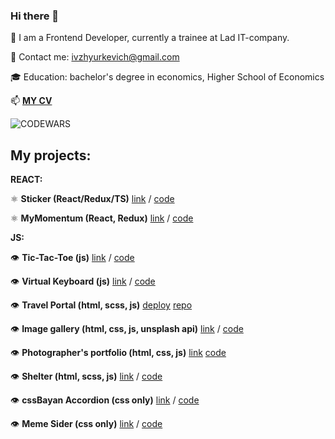 ### Hi there 👋

🔭 I am a Frontend Developer, currently a trainee at Lad IT-company.

📧 Contact me: ivzhyurkevich@gmail.com

🎓 Education: bachelor's degree in economics, Higher School of Economics

 📫 [**MY CV**](https://Irene-lab80.github.io/rsschool-cv/) 
 
![CODEWARS](https://www.codewars.com/users/Irene-lab80/badges/large)
 

## **My projects:**

**REACT:**

⚛️ **Sticker (React/Redux/TS)** [link](https://application-r88w.vercel.app/) / [code](https://github.com/Irene-lab80/Application)

⚛️ **MyMomentum (React, Redux)** [link](https://momentum-psi.vercel.app/) / [code](https://github.com/Irene-lab80/momentum)


**JS:**

👁️ **Tic-Tac-Toe (js)** [link](https://irene-lab80.github.io/tic-tac-toe/) / [code](https://github.com/Irene-lab80/tic-tac-toe)

👁️ **Virtual Keyboard (js)** [link](https://irene-lab80.github.io/virtual-keyboard/) / [code](https://github.com/Irene-lab80/virtual-keyboard)

👁️ **Travel Portal (html, scss, js)** [deploy](https://irene-lab80.github.io/travel/) [repo](https://github.com/Irene-lab80/travel/)

👁️ **Image gallery (html, css, js, unsplash api)** [link](https://irene-lab80.github.io/image-gallery/) / [code](https://github.com/Irene-lab80/image-gallery)

👁️ **Photographer's portfolio (html, css, js)** [link](https://irene-lab80.github.io/photographers-portfolio/) [code](https://github.com/Irene-lab80/photographers-portfolio)

👁️ **Shelter (html, scss, js)** [link](https://irene-lab80.github.io/Shelter/pages/main/) / [code](https://github.com/Irene-lab80/Shelter)

👁️ **cssBayan Accordion (css only)** [link](https://irene-lab80.github.io/cssBayan/cssBayan/) / [code](https://github.com/Irene-lab80/cssBayan/)

👁️ **Meme Sider (css only)** [link](https://irene-lab80.github.io/cssMemSlider/cssMemSlider/index.html) / [code](https://github.com/Irene-lab80/cssMemSlider)

<!--
**Irene-lab80/Irene-lab80** is a ✨ _special_ ✨ repository because its `README.md` (this file) appears on your GitHub profile.

Here are some ideas to get you started:

- 🔭 I’m currently working on ...
- 👯 I’m looking to collaborate on ...
- 🤔 I’m looking for help with ...
- 💬 Ask me about ...
- 📫 How to reach me: ...
- 😄 Pronouns: ...
- ⚡ Fun fact: ...
-->
